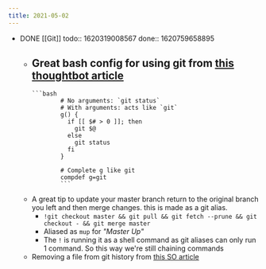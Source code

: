 ```yaml
---
title: 2021-05-02
---
```


- DONE [[Git]] 
  todo:: 1620319008567
  done:: 1620759658895
	- Great bash config for using git from [this thoughtbot article](https://thoughtbot.com/upcase/videos/git-customizing)
		-
		  ```bash
		  		  # No arguments: `git status`
		  		  # With arguments: acts like `git`
		  		  g() {
		  		    if [[ $# > 0 ]]; then
		  		      git $@
		  		    else
		  		      git status
		  		    fi
		  		  }
		  		  
		  		  # Complete g like git
		  		  compdef g=git
		  		  ```
	- A great tip to update your master branch return to the original branch you left and then merge changes. this is made as a git alias.
		- `!git checkout master && git pull && git fetch --prune && git checkout - && git merge master`
		- Aliased as `mup` for _"Master Up"_
		- The `!` is running it as a shell command as git aliases can only run 1 command. So this way we're still chaining commands
	- Removing a file from git history from [this SO article](https://stackoverflow.com/questions/307828/how-do-you-fix-a-bad-merge-and-replay-your-good-commits-onto-a-fixed-merge/15729420#15729420)